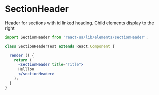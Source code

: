 # SectionHeader

Header for sections with id linked heading. Child elements display to the right

<!-- example -->
```jsx
import SectionHeader from 'react-ua/lib/elements/sectionHeader';

class SectionHeaderTest extends React.Component {

  render () {
    return (
      <sectionHeader title="Title">
      Hellloo
      </sectionHeader>
    );
  }
}
```
